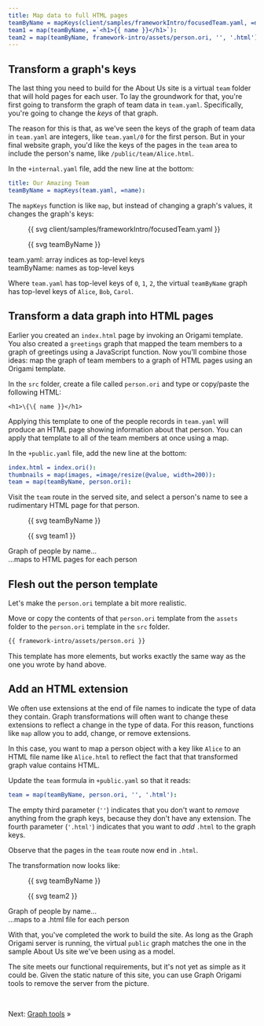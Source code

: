 ```yaml
---
title: Map data to full HTML pages
teamByName = mapKeys(client/samples/frameworkIntro/focusedTeam.yaml, =name):
team1 = map(teamByName, =`<h1>{{ name }}</h1>`):
team2 = map(teamByName, framework-intro/assets/person.ori, '', '.html'):
---
```


## Transform a graph's keys

The last thing you need to build for the About Us site is a virtual `team` folder that will hold pages for each user. To lay the groundwork for that, you're first going to transform the graph of team data in `team.yaml`. Specifically, you're going to change the _keys_ of that graph.

The reason for this is that, as we've seen the keys of the graph of team data in `team.yaml` are integers, like `team.yaml/0` for the first person. But in your final website graph, you'd like the keys of the pages in the `team` area to include the person's name, like `/public/team/Alice.html`.

<span class="tutorialStep"></span> In the `+internal.yaml` file, add the new line at the bottom:

```yaml
title: Our Amazing Team
teamByName = mapKeys(team.yaml, =name):
```

The `mapKeys` function is like `map`, but instead of changing a graph's values, it changes the graph's keys:

<div class="sideBySide">
  <figure class="constrain">
    {{ svg client/samples/frameworkIntro/focusedTeam.yaml }}
  </figure>
  <figure class="constrain">
    {{ svg teamByName }}
  </figure>
  <figcaption>team.yaml: array indices as top-level keys</figcaption>
  <figcaption>teamByName: names as top-level keys</figcaption>
</div>

Where `team.yaml` has top-level keys of `0`, `1`, `2`, the virtual `teamByName` graph has top-level keys of `Alice`, `Bob`, `Carol`.

## Transform a data graph into HTML pages

Earlier you created an `index.html` page by invoking an Origami template. You also created a `greetings` graph that mapped the team members to a graph of greetings using a JavaScript function. Now you'll combine those ideas: map the graph of team members to a graph of HTML pages using an Origami template.

<span class="tutorialStep"></span> In the `src` folder, create a file called `person.ori` and type or copy/paste the following HTML:

```
<h1>\{\{ name }}</h1>
```

Applying this template to one of the people records in `team.yaml` will produce an HTML page showing information about that person. You can apply that template to all of the team members at once using a map.

<span class="tutorialStep"></span> In the `+public.yaml` file, add the new line at the bottom:

```yaml
index.html = index.ori():
thumbnails = map(images, =image/resize(@value, width=200)):
team = map(teamByName, person.ori):
```

<span class="tutorialStep"></span> Visit the `team` route in the served site, and select a person's name to see a rudimentary HTML page for that person.

<div class="sideBySide">
  <figure class="constrain">
    {{ svg teamByName }}
  </figure>
  <figure>
    {{ svg team1 }}
  </figure>
  <figcaption>Graph of people by name…</figcaption>
  <figcaption>…maps to HTML pages for each person</figcaption>
</div>

## Flesh out the person template

Let's make the `person.ori` template a bit more realistic.

<span class="tutorialStep"></span> Move or copy the contents of that `person.ori` template from the `assets` folder to the `person.ori` template in the `src` folder.

```html
{{ framework-intro/assets/person.ori }}
```

This template has more elements, but works exactly the same way as the one you wrote by hand above.

## Add an HTML extension

We often use extensions at the end of file names to indicate the type of data they contain. Graph transformations will often want to change these extensions to reflect a change in the type of data. For this reason, functions like `map` allow you to add, change, or remove extensions.

In this case, you want to map a person object with a key like `Alice` to an HTML file name like `Alice.html` to reflect the fact that that transformed graph value contains HTML.

<span class="tutorialStep"></span> Update the `team` formula in `+public.yaml` so that it reads:

```yaml
team = map(teamByName, person.ori, '', '.html'):
```

The empty third parameter (`''`) indicates that you don't want to _remove_ anything from the graph keys, because they don't have any extension. The fourth parameter (`'.html'`) indicates that you want to _add_ `.html` to the graph keys.

<span class="tutorialStep"></span> Observe that the pages in the `team` route now end in `.html`.

The transformation now looks like:

<div class="sideBySide">
  <figure class="constrain">
    {{ svg teamByName }}
  </figure>
  <figure>
    {{ svg team2 }}
  </figure>
  <figcaption>Graph of people by name…</figcaption>
  <figcaption>…maps to a .html file for each person</figcaption>
</div>

With that, you've completed the work to build the site. As long as the Graph Origami server is running, the virtual `public` graph matches the one in the sample About Us site we've been using as a model.

The site meets our functional requirements, but it's not yet as simple as it could be. Given the static nature of this site, you can use Graph Origami tools to remove the server from the picture.

&nbsp;

Next: [Graph tools](intro9.html) »
